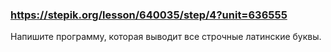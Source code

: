 ### https://stepik.org/lesson/640035/step/4?unit=636555

Напишите программу, которая выводит все строчные латинские буквы.



